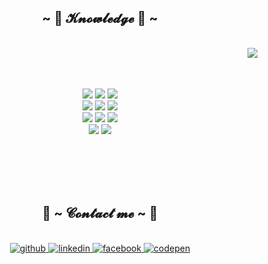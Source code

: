 <body>
  <center>
<h2 align="center"> ~ 📇 𝓚𝓷𝓸𝔀𝓵𝓮𝓭𝓰𝓮 📇 ~</h2>
 <br>
<div align="center">
  <img src="https://media3.giphy.com/media/v1.Y2lkPTc5MGI3NjExOGFodm94ejRzejJkNzQxYnY0OTVscm85OW9oeWlxZXNyN3A5d3p6bCZlcD12MV9pbnRlcm5hbF9naWZfYnlfaWQmY3Q9Zw/ChX3hzy5CkXsI/giphy.gif" align="right">
</div>
<br/>
<br/>
<div>
  <br>
  <p align="center">
    <img src="https://img.shields.io/badge/HTML5-E34F26?style=for-the-badge&logo=html5&logoColor=white"/> 
    <img src="https://img.shields.io/badge/CSS3-1572B6?style=for-the-badge&logo=css3&logoColor=white"/> 
    <img src="https://img.shields.io/badge/JavaScript-F7DF1E?style=for-the-badge&logo=javascript&logoColor=black"/>
    <br>
    <img src="https://img.shields.io/badge/Node.js-43853D?style=for-the-badge&logo=node.js&logoColor=white"/> 
    <img src="https://img.shields.io/badge/TypeScript-007ACC?style=for-the-badge&logo=typescript&logoColor=white"/> 
    <img src="https://img.shields.io/badge/git%20-%23F05033.svg?&style=for-the-badge&logo=git&logoColor=white"/> 
    <br>
    <img src="https://img.shields.io/badge/Express.js-404D59?style=for-the-badge"/> 
    <img src="https://img.shields.io/badge/React-20232A?style=for-the-badge&logo=react&logoColor=61DAFB"/> 
    <img src="https://img.shields.io/badge/Bootstrap-563D7C?style=for-the-badge&logo=bootstrap&logoColor=white"/> 
    <br>
    <img src="https://img.shields.io/badge/Material--UI-0081CB?style=for-the-badge&logo=material-ui&logoColor=white"/>
    <img src="https://img.shields.io/badge/MongoDB-4EA94B?style=for-the-badge&logo=mongodb&logoColor=white"/>
    <br>
    <br>
  </p>
<br>
<br>
<br>
  
  <h2 align="center">📝 ~ 𝓒𝓸𝓷𝓽𝓪𝓬𝓽 𝓶𝓮 ~  📝</h2>
  <br>
  <div align="center">
    <a href="https://github.com/Rickzzyy" target="_blank">
      <img src=https://img.shields.io/badge/github-%2324292e.svg?&style=for-the-badge&logo=github&logoColor=white alt=github style="margin-bottom: 5px;" />
    </a>
    <a href="https://linkedin.com/in/ricards-taukuls-592176259/" target="_blank">
      <img src=https://img.shields.io/badge/linkedin-%231E77B5.svg?&style=for-the-badge&logo=linkedin&logoColor=white alt=linkedin style="margin-bottom: 5px;" />
    </a>
    <a href="https://www.facebook.com/ricards.taukuls/" target="_blank">
      <img src=https://img.shields.io/badge/facebook-%232E87FB.svg?&style=for-the-badge&logo=facebook&logoColor=white alt=facebook style="margin-bottom: 5px;" />
    </a>
    <a href="https://codepen.com/Rickzzyy" target="_blank">
      <img src=https://img.shields.io/badge/codepen-%23131417.svg?&style=for-the-badge&logo=codepen&logoColor=white alt=codepen style="margin-bottom: 5px;" />
    </a>  
  </div>  
  </div>
<br>
</div>
    </center>
</body>


